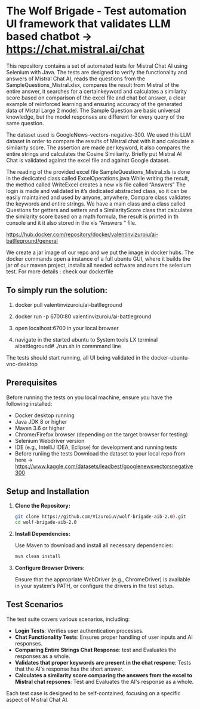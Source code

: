 # The Wolf Brigade - Test automation UI framework that validates LLM based chatbot -> https://chat.mistral.ai/chat 

This repository contains a set of automated tests for Mistral Chat AI using Selenium with Java. 
The tests are designed to verify the functionality and answers of Mistral Chat AI, reads the questions from the SampleQuestions_Mistral.xlsx, compares the result from Mistral of the entire answer, it searches for a certainkeyword and  calculates a similarity score based on comparison of the excel file and chat bot answer, a clear example of reinforced learning  and ensuring accuracy of the generated data of Mistal Large 2 model.
The Sample Question are basic universal knowledge, but the model responses are different for every query of the same question.

The dataset used is GoogleNews-vectors-negative-300. We used this LLM dataset in order to compare the results of Mistral chat with it and calculate a similarity score. The assertion are made per keyword, it also compares the entire strings and calculates the Cosine Similiarity. Briefly put Mistral AI Chat is validated against the excel file and against Google dataset.

The reading of the provided excel file SampleQuestions_Mistral.xls is done in the dedicated class called ExcelOperations.java While writing the result, the method called WriteExcel creates a new xls file called “Answers”  The login is  made and validated in it’s dedicated abstracted class, so it can be easily maintained  and used by anyone, anywhere, Compare class validates the keywords  and entire strings.
We have a main class and a class called Questions for getters and  setters and a SimilarityScore class that calculates the similarity score based on a math formula, the result is printed in th console and it it also stored in the xls “Answers “ file.

https://hub.docker.com/repository/docker/valentinvizuroiu/ai-batlleground/general

We create a jar image of our repo and we put the image in docker hubs. The docker commands open a instance of a full ubuntu GUI, where it builds the jar of our maven project, installs all needed software and runs the selenium test. 
For more details : check our dockerfile

## To simply run the solution:

1. docker pull valentinvizuroiu/ai-batlleground
2. docker run -p 6700:80 valentinvizuroiu/ai-battleground
 
3. open localhost:6700 in your local browser
 
3. navigate in the started ubuntu to  System tools LX terminal aibattleground# ./run.sh  in commmand line
 
The tests should start running, all UI being validated in the docker-ubuntu-vnc-desktop
 

## Prerequisites

Before running the tests on you local machine, ensure you have the following installed:
- Docker desktop running
- Java JDK 8 or higher
- Maven 3.6 or higher
- Chrome/Firefox browser (depending on the target browser for testing)
- Selenium Webdriver version
- IDE (e.g., IntelliJ IDEA, Eclipse) for development and running tests
- Before runiing the tests Download the dataset to your local repo from here -> https://www.kaggle.com/datasets/leadbest/googlenewsvectorsnegative300 


## Setup and Installation

1. **Clone the Repository:**

   ```bash
   git clone https://github.com/VizuroiuV/wolf-brigade-aib-2.0).git
   cd wolf-brigade-aib-2.0
   ```

2. **Install Dependencies:**

   Use Maven to download and install all necessary dependencies:

   ```bash
   mvn clean install
   ```

3. **Configure Browser Drivers:**

   Ensure that the appropriate WebDriver (e.g., ChromeDriver) is available in your system's PATH, or configure the drivers in the test setup.

## Test Scenarios

The test suite covers various scenarios, including:

- **Login Tests**: Verifies user authentication processes.
- **Chat Functionality Tests**: Ensures proper handling of user inputs and AI responses.
- **Comparing Entire Strings Chat Response**: test and Evaluates the responses as a whole.
- **Validates that proper keywords are present in the chat respone**: Tests that the AI's response has the short answer.
- **Calculates a similarity score comparing the answers from the excel to Mistral chat repsones**: Test and Evaluates the AI's response as a whole.

Each test case is designed to be self-contained, focusing on a specific aspect of Mistral Chat AI.





